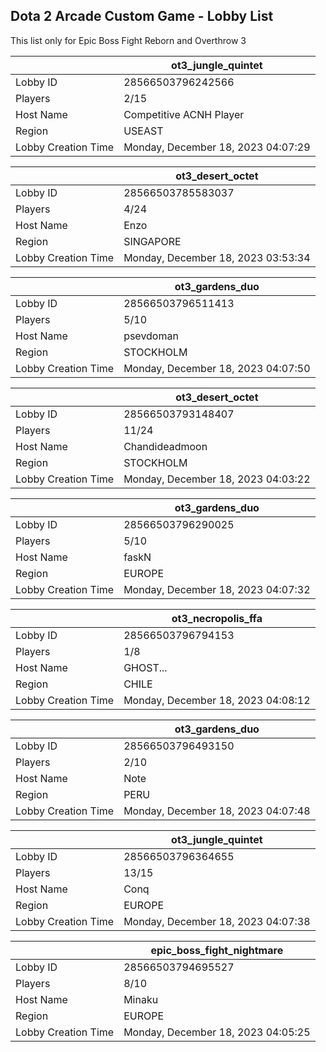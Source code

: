 ## Dota 2 Arcade Custom Game - Lobby List

This list only for Epic Boss Fight Reborn and Overthrow 3

|  | ot3_jungle_quintet |
| ------ | ------ |
| Lobby ID | 28566503796242566 |
| Players | 2/15 |
| Host Name | Competitive ACNH Player |
| Region | USEAST |
| Lobby Creation Time | Monday, December 18, 2023 04:07:29 |


|  | ot3_desert_octet |
| ------ | ------ |
| Lobby ID | 28566503785583037 |
| Players | 4/24 |
| Host Name | Enzo |
| Region | SINGAPORE |
| Lobby Creation Time | Monday, December 18, 2023 03:53:34 |


|  | ot3_gardens_duo |
| ------ | ------ |
| Lobby ID | 28566503796511413 |
| Players | 5/10 |
| Host Name | psevdoman |
| Region | STOCKHOLM |
| Lobby Creation Time | Monday, December 18, 2023 04:07:50 |


|  | ot3_desert_octet |
| ------ | ------ |
| Lobby ID | 28566503793148407 |
| Players | 11/24 |
| Host Name | Chandideadmoon |
| Region | STOCKHOLM |
| Lobby Creation Time | Monday, December 18, 2023 04:03:22 |


|  | ot3_gardens_duo |
| ------ | ------ |
| Lobby ID | 28566503796290025 |
| Players | 5/10 |
| Host Name | faskN |
| Region | EUROPE |
| Lobby Creation Time | Monday, December 18, 2023 04:07:32 |


|  | ot3_necropolis_ffa |
| ------ | ------ |
| Lobby ID | 28566503796794153 |
| Players | 1/8 |
| Host Name | GHOST... |
| Region | CHILE |
| Lobby Creation Time | Monday, December 18, 2023 04:08:12 |


|  | ot3_gardens_duo |
| ------ | ------ |
| Lobby ID | 28566503796493150 |
| Players | 2/10 |
| Host Name | Note |
| Region | PERU |
| Lobby Creation Time | Monday, December 18, 2023 04:07:48 |


|  | ot3_jungle_quintet |
| ------ | ------ |
| Lobby ID | 28566503796364655 |
| Players | 13/15 |
| Host Name | Conq |
| Region | EUROPE |
| Lobby Creation Time | Monday, December 18, 2023 04:07:38 |


|  | epic_boss_fight_nightmare |
| ------ | ------ |
| Lobby ID | 28566503794695527 |
| Players | 8/10 |
| Host Name | Minaku |
| Region | EUROPE |
| Lobby Creation Time | Monday, December 18, 2023 04:05:25 |


